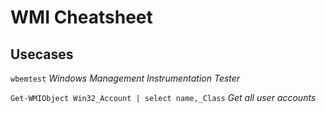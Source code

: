 # WMI Cheatsheet
## Usecases

`wbemtest` *Windows Management Instrumentation Tester*

`Get-WMIObject Win32_Account | select name,_Class` *Get all user accounts*

